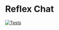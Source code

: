 # Reflex Chat

[![Tests](https://github.com/albertsola/rxchat/actions/workflows/tests.yml/badge.svg)](https://github.com/albertsola/rxchat/actions/workflows/python-app.yml)